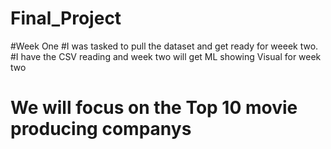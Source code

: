 # Final_Project
#Week One
#I was tasked to pull the dataset and get ready for weeek two.
#I have the CSV reading and week two will get ML showing Visual for week two
# We will focus on the Top 10 movie producing companys
